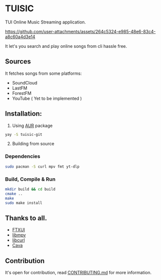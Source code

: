 # TUISIC

TUI Online Music Streaming application.

https://github.com/user-attachments/assets/264c5324-e985-48e6-83c4-a8c60a4d3e14



It let's you search and play online songs from cli hassle free.

## Sources
It fetches songs from some platforms:
- SoundCloud
- LastFM
- ForestFM
- YouTube ( Yet to be implemented )

## Installation: 
1. Using [AUR](https://aur.archlinux.org/packages/tuisic-git) package

```sh
yay -S tuisic-git
```

2. Building from source

### Dependencies 
```sh
sudo pacman -S curl mpv fmt yt-dlp
```

### Build, Compile & Run

```sh
mkdir build && cd build
cmake ..
make
sudo make install
```

## Thanks to all.

- [FTXUI](https://github.com/ArthurSonzogni/FTXUI)
- [libmpv](https://github.com/mpv-player/mpv/tree/master/libmpv)
- [libcurl](https://curl.se/libcurl/)
- [Cava](https://github.com/karlstav/cava.git)


## Contribution 
It's open for contribution, read [CONTRIBUTING.md](./CONTRIBUTING.md) for more information.

